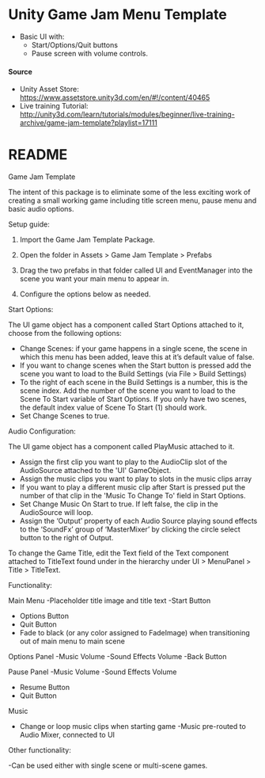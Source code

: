 # Unity Game Jam Menu Template
* Basic UI with:
  * Start/Options/Quit buttons
  * Pause screen with volume controls.

#### Source
* Unity Asset Store: https://www.assetstore.unity3d.com/en/#!/content/40465
* Live training Tutorial: http://unity3d.com/learn/tutorials/modules/beginner/live-training-archive/game-jam-template?playlist=17111

# README
Game Jam Template 


The intent of this package is to eliminate some of the less exciting work of creating a small working game including title screen menu, pause menu and basic audio options.


Setup guide:


1. Import the Game Jam Template Package.


1. Open the folder in Assets > Game Jam Template > Prefabs


1. Drag the two prefabs in that folder called UI and EventManager into the scene you want your main menu to appear in.
2. Configure the options below as needed.


Start Options:


The UI game object has a component called Start Options attached to it, choose from the following options:


* Change Scenes: if your game happens in a single scene, the scene in which this menu has been added, leave this at it’s default value of false. 
* If you want to change scenes when the Start button is pressed add the scene you want to load to the Build Settings (via File > Build Settings)
* To the right of each scene in the Build Settings is a number, this is the scene index. Add the number of the scene you want to load to the Scene To Start variable of Start Options.  If you only have two scenes, the default index value of Scene To Start (1) should work.
* Set Change Scenes to true.


Audio Configuration:


The UI game object has a component called PlayMusic attached to it.
* Assign the first clip you want to play to the AudioClip slot of the AudioSource attached to the 'UI' GameObject.
* Assign the music clips you want to play to slots in the music clips array
* If you want to play a different music clip after Start is pressed put the number of that clip in the 'Music To Change To' field in Start Options.
* Set Change Music On Start to true. If left false, the clip in the AudioSource will loop.
* Assign the ‘Output’ property of each Audio Source playing sound effects to the ‘SoundFx’ group of ‘MasterMixer’ by clicking the circle select button to the right of Output.


To change the Game Title, edit the Text field of the Text component attached to TitleText found under in the hierarchy under UI > MenuPanel > Title > TitleText.










Functionality:


Main Menu
-Placeholder title image and title text
-Start Button
- Options Button
- Quit Button
- Fade to black (or any color assigned to FadeImage) when transitioning out of main menu to main scene


Options Panel
-Music Volume
-Sound Effects Volume
-Back Button


Pause Panel
-Music Volume
-Sound Effects Volume
- Resume Button
- Quit Button


Music 
- Change or loop music clips when starting game
-Music pre-routed to Audio Mixer, connected to UI


Other functionality:


-Can be used either with single scene or multi-scene games.

